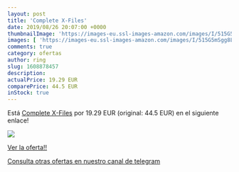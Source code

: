 ```yaml
---
layout: post
title: 'Complete X-Files'
date: 2019/08/26 20:07:00 +0000
thumbnailImage: 'https://images-eu.ssl-images-amazon.com/images/I/515G5mSgg8L._SL200_.jpg'
images: [ 'https://images-eu.ssl-images-amazon.com/images/I/515G5mSgg8L._SL200_.jpg' ]
comments: true
category: ofertas
author: ring
slug: 1608878457
description:
actualPrice: 19.29 EUR
comparePrice: 44.5 EUR
inStock: true
---
```


Está [Complete X-Files](https://www.amazon.com/dp/1608878457/?tag=redken08-20) por 19.29 EUR (original: 44.5 EUR) en el siguiente enlace!

[![](https://images-eu.ssl-images-amazon.com/images/I/515G5mSgg8L._SL200_.jpg)](https://www.amazon.com/dp/1608878457/?tag=redken08-20)

[Ver la oferta!!](https://www.amazon.com/dp/1608878457/?tag=redken08-20)

[Consulta otras ofertas en nuestro canal de telegram](https://t.me/s/ofertas25)
